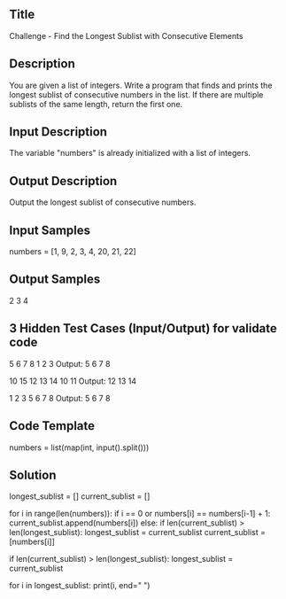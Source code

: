 ## Title
Challenge - Find the Longest Sublist with Consecutive Elements


## Description
You are given a list of integers. Write a program that finds and prints the longest sublist of consecutive numbers 
in the list. If there are multiple sublists of the same length, return the first one.

## Input Description
The variable "numbers" is already initialized with a list of integers.

## Output Description
Output the longest sublist of consecutive numbers.

## Input Samples
numbers = [1, 9, 2, 3, 4, 20, 21, 22]

## Output Samples
2 3 4

## 3 Hidden Test Cases (Input/Output) for validate code

5 6 7 8 1 2 3
Output: 5 6 7 8

10 15 12 13 14 10 11
Output: 12 13 14

1 2 3 5 6 7 8
Output: 5 6 7 8

## Code Template
numbers = list(map(int, input().split())) 

## Solution
longest_sublist = []
current_sublist = []

for i in range(len(numbers)):
    if i == 0 or numbers[i] == numbers[i-1] + 1:
        current_sublist.append(numbers[i])
    else:
        if len(current_sublist) > len(longest_sublist):
            longest_sublist = current_sublist
        current_sublist = [numbers[i]]

if len(current_sublist) > len(longest_sublist):
    longest_sublist = current_sublist

for i in longest_sublist:
	print(i, end=" ")


